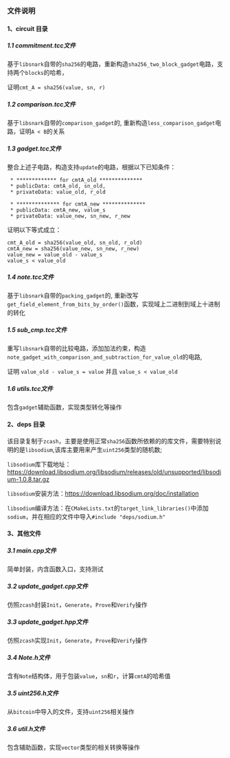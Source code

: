 ### 文件说明

#### 1、circuit 目录

##### 1.1 commitment.tcc文件
基于`libsnark`自带的`sha256`的电路，重新构造`sha256_two_block_gadget`电路，支持两个`blocks`的哈希，

证明`cmt_A = sha256(value, sn, r)`

##### 1.2 comparison.tcc文件
基于`libsnark`自带的`comparison_gadget`的, 重新构造`less_comparison_gadget`电路，证明`A < B`的关系

##### 1.3 gadget.tcc文件
整合上述子电路，构造支持`update`的电路，根据以下已知条件：
```
 * ************* for cmtA_old **************
 * publicData: cmtA_old, sn_old,  
 * privateData: value_old, r_old

 * ************** for cmtA_new **************
 * publicData: cmtA_new, value_s  
 * privateData: value_new, sn_new, r_new
 ```
 证明以下等式成立：
```
cmt_A_old = sha256(value_old, sn_old, r_old)
cmtA_new = sha256(value_new, sn_new, r_new)
value_new = value_old - value_s
value_s < value_old
```

##### 1.4 note.tcc文件
基于`libsnark`自带的`packing_gadget`的, 重新改写`get_field_element_from_bits_by_order()`函数，实现域上二进制到域上十进制的转化

##### 1.5 sub_cmp.tcc文件
重写`libsnark`自带的比较电路，添加加法约束，构造`note_gadget_with_comparison_and_subtraction_for_value_old`的电路, 

证明 `value_old - value_s = value` 并且 `value_s < value_old`

##### 1.6 utils.tcc文件
包含`gadget`辅助函数，实现类型转化等操作

#### 2、deps 目录
该目录复制于`zcash`，主要是使用正常`sha256`函数所依赖的的库文件，需要特别说明的是`libsodium`,该库主要用来产生`uint256`类型的随机数;

`libsodium`库下载地址：https://download.libsodium.org/libsodium/releases/old/unsupported/libsodium-1.0.8.tar.gz

`libsodium`安装方法：https://download.libsodium.org/doc/installation

`libsodium`编译方法：在`CMakeLists.txt`的`target_link_libraries()`中添加`sodium`，并在相应的文件中导入`#include "deps/sodium.h"`

#### 3、其他文件

##### 3.1 main.cpp文件
简单封装，内含函数入口，支持测试

##### 3.2 update_gadget.cpp文件
仿照`zcash`封装`Init`，`Generate`，`Prove`和`Verify`操作

##### 3.3 update_gadget.hpp文件
仿照`zcash`实现`Init`，`Generate`，`Prove`和`Verify`操作

##### 3.4 Note.h文件
含有`Note`结构体，用于包装`value`，`sn`和`r`，计算`cmtA`的哈希值

##### 3.5 uint256.h文件
从`bitcoin`中导入的文件，支持`uint256`相关操作

##### 3.6 util.h文件
包含辅助函数，实现`vector`类型的相关转换等操作